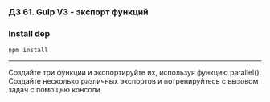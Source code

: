 ### ДЗ 61. Gulp V3 - экспорт функций

### Install dep

`npm install`

<hr>

Создайте три функции и экспортируйте их, используя функцию parallel(). Создайте несколько различных экспортов и потренируйтесь с вызовом задач с помощью консоли
